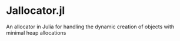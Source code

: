 # Jallocator.jl
An allocator in Julia for handling the dynamic creation of objects with minimal heap allocations
